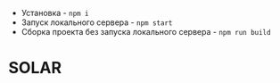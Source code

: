 - Установка - `npm i`
- Запуск локального сервера - `npm start`
- Сборка проекта без запуска локального сервера - `npm run build`

# SOLAR
